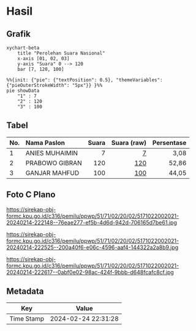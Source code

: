# Hasil

## Grafik

```mermaid
xychart-beta
    title "Perolehan Suara Nasional"
    x-axis [01, 02, 03]
    y-axis "Suara" 0 --> 120
    bar [7, 120, 100]
```

```mermaid
%%{init: {"pie": {"textPosition": 0.5}, "themeVariables": {"pieOuterStrokeWidth": "5px"}} }%%
pie showData
    "1" : 7
    "2" : 120
    "3" : 100
```

## Tabel

| No. | Nama Paslon    | Suara | Suara (raw) | Persentase |
|:--- |:-------------- | -----:| -----------:| ----------:|
| 1   | ANIES MUHAIMIN | 7     | [7][p-1]    | 3,08       |
| 2   | PRABOWO GIBRAN | 120   | [120][p-2]  | 52,86      |
| 3   | GANJAR MAHFUD  | 100   | [100][p-3]  | 44,05      |


[p-1]: https://github.com/gigit-pemilu/pemilu-2024/blob/main/pilpres/hitung-suara/sub/51-bali/sub/71-kota-denpasar/sub/02-denpasar-timur/sub/2002-sumerta-kelod/sub/021-tps/sub/paslon-1.txt
[p-2]: https://github.com/gigit-pemilu/pemilu-2024/blob/main/pilpres/hitung-suara/sub/51-bali/sub/71-kota-denpasar/sub/02-denpasar-timur/sub/2002-sumerta-kelod/sub/021-tps/sub/paslon-2.txt
[p-3]: https://github.com/gigit-pemilu/pemilu-2024/blob/main/pilpres/hitung-suara/sub/51-bali/sub/71-kota-denpasar/sub/02-denpasar-timur/sub/2002-sumerta-kelod/sub/021-tps/sub/paslon-3.txt

## Foto C Plano

https://sirekap-obj-formc.kpu.go.id/c316/pemilu/ppwp/51/71/02/20/02/5171022002021-20240214-222148--76eae277-ef5b-4d6d-942d-706165d7be61.jpg

https://sirekap-obj-formc.kpu.go.id/c316/pemilu/ppwp/51/71/02/20/02/5171022002021-20240214-222525--200a40f6-e06c-4596-aaf4-144322a2a8b9.jpg

https://sirekap-obj-formc.kpu.go.id/c316/pemilu/ppwp/51/71/02/20/02/5171022002021-20240214-222617--0abf0e02-98ac-424f-9bbb-d648fcafc8cf.jpg


## Metadata

| Key        | Value               |
| ---------- | ------------------- |
| Time Stamp | 2024-02-24 22:31:28 |



